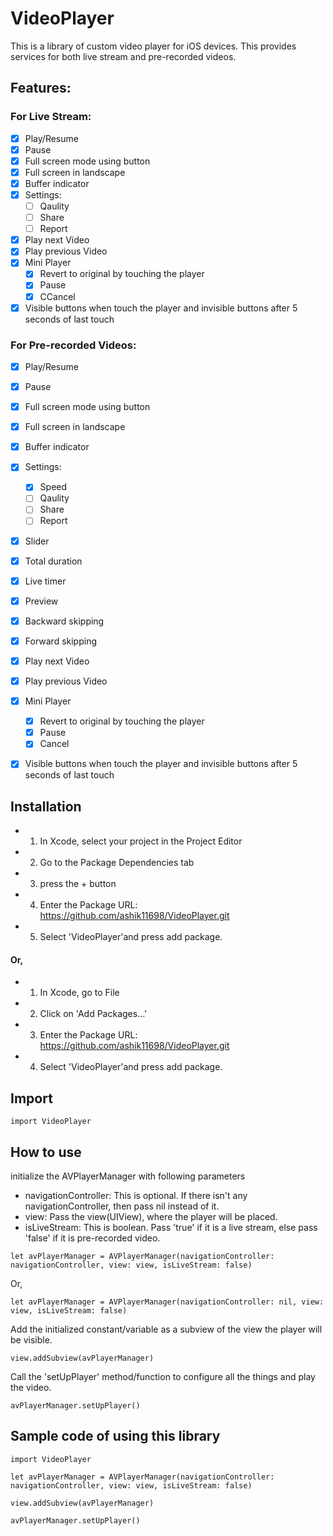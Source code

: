 # VideoPlayer

This is a library of custom video player for iOS devices. This provides services for both live stream and pre-recorded videos. 

## Features:
### For Live Stream:
- [X] Play/Resume
- [X] Pause
- [X] Full screen mode using button
- [X] Full screen in landscape
- [X] Buffer indicator
- [X] Settings: 
    - [ ] Qaulity
    - [ ] Share
    - [ ] Report
- [X] Play next Video
- [X] Play previous Video
- [X] Mini Player
    - [X] Revert to original by touching the player
    - [X] Pause
    - [X] CCancel
- [X] Visible buttons when touch the player and invisible buttons after 5 seconds of last touch
        
### For Pre-recorded Videos:
- [X] Play/Resume
- [X] Pause
- [X] Full screen mode using button
- [X] Full screen in landscape
- [X] Buffer indicator
- [X] Settings: 
    - [X] Speed
    - [ ] Qaulity
    - [ ] Share
    - [ ] Report
- [X] Slider
- [X] Total duration
- [X] Live timer
- [X] Preview
- [X] Backward skipping 
- [X] Forward skipping
- [X] Play next Video
- [X] Play previous Video
- [X] Mini Player
    - [X] Revert to original by touching the player
    - [X] Pause
    - [X] Cancel
- [X] Visible buttons when touch the player and invisible buttons after 5 seconds of last touch


## Installation
- 1. In Xcode, select your project in the Project Editor
- 2. Go to the Package Dependencies tab
- 3. press the + button
- 4. Enter the Package URL: https://github.com/ashik11698/VideoPlayer.git
- 5. Select 'VideoPlayer'and press add package.

#### Or,
- 1. In Xcode, go to File
- 2. Click on 'Add Packages...'
- 3. Enter the Package URL: https://github.com/ashik11698/VideoPlayer.git
- 4. Select 'VideoPlayer'and press add package.


## Import

```
import VideoPlayer
```

## How to use
initialize the AVPlayerManager with following parameters
- navigationController: This is optional. If there isn't any navigationController, then pass nil instead of it.
- view: Pass the view(UIView), where the player will be placed. 
- isLiveStream: This is boolean. Pass 'true' if it is a live stream, else pass 'false' if it is pre-recorded video.

```
let avPlayerManager = AVPlayerManager(navigationController: navigationController, view: view, isLiveStream: false)
```

Or,

```
let avPlayerManager = AVPlayerManager(navigationController: nil, view: view, isLiveStream: false)
```


Add the initialized constant/variable as a subview of the view the player will be visible.

```
view.addSubview(avPlayerManager)
```

Call the 'setUpPlayer' method/function to configure all the things and play the video. 

```
avPlayerManager.setUpPlayer()
```


## Sample code of using this library

```
import VideoPlayer

let avPlayerManager = AVPlayerManager(navigationController: navigationController, view: view, isLiveStream: false)
        
view.addSubview(avPlayerManager)
        
avPlayerManager.setUpPlayer()
```

